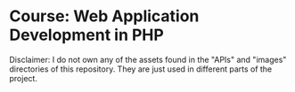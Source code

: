 # Course: Web Application Development in PHP

Disclaimer: I do not own any of the assets found in the "APIs" and "images" directories of this repository. They are just used in different parts of the project.